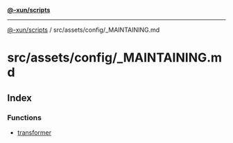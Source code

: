 [**@-xun/scripts**](../../../../README.md)

***

[@-xun/scripts](../../../../README.md) / src/assets/config/\_MAINTAINING.md

# src/assets/config/\_MAINTAINING.md

## Index

### Functions

- [transformer](functions/transformer.md)
